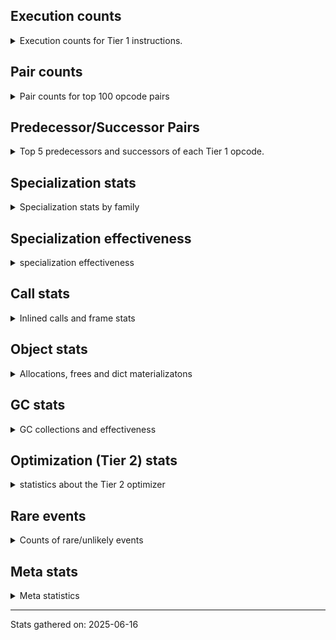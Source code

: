 ## Execution counts

<details>
<summary> Execution counts for Tier 1 instructions. </summary>


The "miss ratio" column shows the percentage of times the instruction
executed that it deoptimized. When this happens, the base unspecialized
instruction is not counted.

<table>
<thead>
<tr>
<th align="left">Name</th>
<th align="right">Base Count</th>
<th align="right">Head Count</th>
<th align="right">Change</th>
</tr>
</thead>
<tbody>
<tr>
<td align="left">GET_ITER</td>
<td align="right">580</td>
<td align="right">280</td>
<td align="right">-51.7%</td>
</tr>
<tr>
<td align="left">LOAD_FAST_BORROW</td>
<td align="right">40,960</td>
<td align="right">40,960</td>
<td align="right">0.0%</td>
</tr>
<tr>
<td align="left">LOAD_CONST</td>
<td align="right">14,780</td>
<td align="right">14,780</td>
<td align="right">0.0%</td>
</tr>
<tr>
<td align="left">STORE_FAST</td>
<td align="right">11,200</td>
<td align="right">11,200</td>
<td align="right">0.0%</td>
</tr>
<tr>
<td align="left">LOAD_ATTR</td>
<td align="right">9,560</td>
<td align="right">9,560</td>
<td align="right">0.0%</td>
</tr>
<tr>
<td align="left">POP_JUMP_IF_FALSE</td>
<td align="right">9,100</td>
<td align="right">9,100</td>
<td align="right">0.0%</td>
</tr>
<tr>
<td align="left">LOAD_GLOBAL</td>
<td align="right">8,140</td>
<td align="right">8,140</td>
<td align="right">0.0%</td>
</tr>
<tr>
<td align="left">CALL</td>
<td align="right">7,960</td>
<td align="right">7,960</td>
<td align="right">0.0%</td>
</tr>
<tr>
<td align="left">RETURN_VALUE</td>
<td align="right">6,920</td>
<td align="right">6,920</td>
<td align="right">0.0%</td>
</tr>
<tr>
<td align="left">LOAD_FAST_BORROW_LOAD_FAST_BORROW</td>
<td align="right">5,420</td>
<td align="right">5,420</td>
<td align="right">0.0%</td>
</tr>
<tr>
<td align="left">LOAD_GLOBAL_MODULE</td>
<td align="right">5,020</td>
<td align="right">5,020</td>
<td align="right">0.0%</td>
</tr>
<tr>
<td align="left">POP_TOP</td>
<td align="right">5,000</td>
<td align="right">5,000</td>
<td align="right">0.0%</td>
</tr>
<tr>
<td align="left">TO_BOOL</td>
<td align="right">4,680</td>
<td align="right">4,680</td>
<td align="right">0.0%</td>
</tr>
<tr>
<td align="left">RESUME_CHECK</td>
<td align="right">4,640</td>
<td align="right">4,640</td>
<td align="right">0.0%</td>
</tr>
<tr>
<td align="left">PUSH_NULL</td>
<td align="right">4,200</td>
<td align="right">4,200</td>
<td align="right">0.0%</td>
</tr>
<tr>
<td align="left">LOAD_GLOBAL_BUILTIN</td>
<td align="right">3,340</td>
<td align="right">3,340</td>
<td align="right">0.0%</td>
</tr>
<tr>
<td align="left">LOAD_ATTR_INSTANCE_VALUE</td>
<td align="right">3,320</td>
<td align="right">3,320</td>
<td align="right">0.0%</td>
</tr>
<tr>
<td align="left">POP_JUMP_IF_NOT_NONE</td>
<td align="right">3,120</td>
<td align="right">3,120</td>
<td align="right">0.0%</td>
</tr>
<tr>
<td align="left">STORE_ATTR</td>
<td align="right">2,880</td>
<td align="right">2,880</td>
<td align="right">0.0%</td>
</tr>
<tr>
<td align="left">LOAD_ATTR_MODULE</td>
<td align="right">2,760</td>
<td align="right">2,760</td>
<td align="right">0.0%</td>
</tr>
<tr>
<td align="left">RESUME</td>
<td align="right">2,480</td>
<td align="right">2,480</td>
<td align="right">0.0%</td>
</tr>
<tr>
<td align="left">COMPARE_OP</td>
<td align="right">2,320</td>
<td align="right">2,320</td>
<td align="right">0.0%</td>
</tr>
<tr>
<td align="left">TO_BOOL_BOOL</td>
<td align="right">2,320</td>
<td align="right">2,320</td>
<td align="right">0.0%</td>
</tr>
<tr>
<td align="left">NOP</td>
<td align="right">2,200</td>
<td align="right">2,200</td>
<td align="right">0.0%</td>
</tr>
<tr>
<td align="left">STORE_ATTR_INSTANCE_VALUE</td>
<td align="right">2,060</td>
<td align="right">2,060</td>
<td align="right">0.0%</td>
</tr>
<tr>
<td align="left">LOAD_FAST</td>
<td align="right">1,960</td>
<td align="right">1,960</td>
<td align="right">0.0%</td>
</tr>
<tr>
<td align="left">LOAD_SMALL_INT</td>
<td align="right">1,940</td>
<td align="right">1,940</td>
<td align="right">0.0%</td>
</tr>
<tr>
<td align="left">POP_JUMP_IF_TRUE</td>
<td align="right">1,900</td>
<td align="right">1,900</td>
<td align="right">0.0%</td>
</tr>
<tr>
<td align="left">LOAD_DEREF</td>
<td align="right">1,880</td>
<td align="right">1,880</td>
<td align="right">0.0%</td>
</tr>
<tr>
<td align="left">POP_JUMP_IF_NONE</td>
<td align="right">1,860</td>
<td align="right">1,860</td>
<td align="right">0.0%</td>
</tr>
<tr>
<td align="left">LOAD_ATTR_METHOD_NO_DICT</td>
<td align="right">1,800</td>
<td align="right">1,800</td>
<td align="right">0.0%</td>
</tr>
<tr>
<td align="left">BUILD_TUPLE</td>
<td align="right">1,660</td>
<td align="right">1,660</td>
<td align="right">0.0%</td>
</tr>
<tr>
<td align="left">CALL_PY_EXACT_ARGS</td>
<td align="right">1,660</td>
<td align="right">1,660</td>
<td align="right">0.0%</td>
</tr>
<tr>
<td align="left">BINARY_OP</td>
<td align="right">1,580</td>
<td align="right">1,580</td>
<td align="right">0.0%</td>
</tr>
<tr>
<td align="left">SWAP</td>
<td align="right">1,520</td>
<td align="right">1,520</td>
<td align="right">0.0%</td>
</tr>
<tr>
<td align="left">INTERPRETER_EXIT</td>
<td align="right">1,500</td>
<td align="right">1,500</td>
<td align="right">0.0%</td>
</tr>
<tr>
<td align="left">STORE_FAST_STORE_FAST</td>
<td align="right">1,360</td>
<td align="right">1,360</td>
<td align="right">0.0%</td>
</tr>
<tr>
<td align="left">CALL_NON_PY_GENERAL</td>
<td align="right">1,360</td>
<td align="right">1,360</td>
<td align="right">0.0%</td>
</tr>
<tr>
<td align="left">COMPARE_OP_INT</td>
<td align="right">1,200</td>
<td align="right">1,200</td>
<td align="right">0.0%</td>
</tr>
<tr>
<td align="left">COPY</td>
<td align="right">1,180</td>
<td align="right">1,180</td>
<td align="right">0.0%</td>
</tr>
<tr>
<td align="left">JUMP_FORWARD</td>
<td align="right">1,120</td>
<td align="right">1,120</td>
<td align="right">0.0%</td>
</tr>
<tr>
<td align="left">LOAD_SPECIAL</td>
<td align="right">1,120</td>
<td align="right">1,120</td>
<td align="right">0.0%</td>
</tr>
<tr>
<td align="left">CALL_METHOD_DESCRIPTOR_FAST</td>
<td align="right">1,100</td>
<td align="right">1,100</td>
<td align="right">0.0%</td>
</tr>
<tr>
<td align="left">LOAD_ATTR_METHOD_WITH_VALUES</td>
<td align="right">1,040</td>
<td align="right">1,040</td>
<td align="right">0.0%</td>
</tr>
<tr>
<td align="left">CALL_BUILTIN_FAST</td>
<td align="right">1,020</td>
<td align="right">1,020</td>
<td align="right">0.0%</td>
</tr>
<tr>
<td align="left">CALL_BUILTIN_FAST_WITH_KEYWORDS</td>
<td align="right">940</td>
<td align="right">940</td>
<td align="right">0.0%</td>
</tr>
<tr>
<td align="left">CALL_FUNCTION_EX</td>
<td align="right">840</td>
<td align="right">840</td>
<td align="right">0.0%</td>
</tr>
<tr>
<td align="left">MAKE_CELL</td>
<td align="right">840</td>
<td align="right">840</td>
<td align="right">0.0%</td>
</tr>
<tr>
<td align="left">CALL_PY_GENERAL</td>
<td align="right">800</td>
<td align="right">800</td>
<td align="right">0.0%</td>
</tr>
<tr>
<td align="left">CALL_ISINSTANCE</td>
<td align="right">760</td>
<td align="right">760</td>
<td align="right">0.0%</td>
</tr>
<tr>
<td align="left">UNPACK_SEQUENCE</td>
<td align="right">720</td>
<td align="right">720</td>
<td align="right">0.0%</td>
</tr>
<tr>
<td align="left">JUMP_BACKWARD_NO_JIT</td>
<td align="right">720</td>
<td align="right">720</td>
<td align="right">0.0%</td>
</tr>
<tr>
<td align="left">POP_ITER</td>
<td align="right">640</td>
<td align="right">640</td>
<td align="right">0.0%</td>
</tr>
<tr>
<td align="left">BUILD_MAP</td>
<td align="right">620</td>
<td align="right">620</td>
<td align="right">0.0%</td>
</tr>
<tr>
<td align="left">UNPACK_SEQUENCE_TWO_TUPLE</td>
<td align="right">620</td>
<td align="right">620</td>
<td align="right">0.0%</td>
</tr>
<tr>
<td align="left">BUILD_LIST</td>
<td align="right">600</td>
<td align="right">600</td>
<td align="right">0.0%</td>
</tr>
<tr>
<td align="left">DELETE_ATTR</td>
<td align="right">600</td>
<td align="right">600</td>
<td align="right">0.0%</td>
</tr>
<tr>
<td align="left">FOR_ITER</td>
<td align="right">580</td>
<td align="right">580</td>
<td align="right">0.0%</td>
</tr>
<tr>
<td align="left">DICT_MERGE</td>
<td align="right">560</td>
<td align="right">560</td>
<td align="right">0.0%</td>
</tr>
<tr>
<td align="left">STORE_DEREF</td>
<td align="right">560</td>
<td align="right">560</td>
<td align="right">0.0%</td>
</tr>
<tr>
<td align="left">CALL_KW</td>
<td align="right">500</td>
<td align="right">500</td>
<td align="right">0.0%</td>
</tr>
<tr>
<td align="left">IS_OP</td>
<td align="right">500</td>
<td align="right">500</td>
<td align="right">0.0%</td>
</tr>
<tr>
<td align="left">COPY_FREE_VARS</td>
<td align="right">480</td>
<td align="right">480</td>
<td align="right">0.0%</td>
</tr>
<tr>
<td align="left">TO_BOOL_STR</td>
<td align="right">460</td>
<td align="right">460</td>
<td align="right">0.0%</td>
</tr>
<tr>
<td align="left">FOR_ITER_TUPLE</td>
<td align="right">440</td>
<td align="right">440</td>
<td align="right">0.0%</td>
</tr>
<tr>
<td align="left">COMPARE_OP_STR</td>
<td align="right">420</td>
<td align="right">420</td>
<td align="right">0.0%</td>
</tr>
<tr>
<td align="left">MAKE_FUNCTION</td>
<td align="right">420</td>
<td align="right">420</td>
<td align="right">0.0%</td>
</tr>
<tr>
<td align="left">SET_FUNCTION_ATTRIBUTE</td>
<td align="right">420</td>
<td align="right">420</td>
<td align="right">0.0%</td>
</tr>
<tr>
<td align="left">BINARY_SLICE</td>
<td align="right">400</td>
<td align="right">400</td>
<td align="right">0.0%</td>
</tr>
<tr>
<td align="left">EXTENDED_ARG</td>
<td align="right">400</td>
<td align="right">400</td>
<td align="right">0.0%</td>
</tr>
<tr>
<td align="left">CALL_LEN</td>
<td align="right">400</td>
<td align="right">400</td>
<td align="right">0.0%</td>
</tr>
<tr>
<td align="left">CALL_METHOD_DESCRIPTOR_O</td>
<td align="right">380</td>
<td align="right">380</td>
<td align="right">0.0%</td>
</tr>
<tr>
<td align="left">BINARY_OP_ADD_INT</td>
<td align="right">340</td>
<td align="right">340</td>
<td align="right">0.0%</td>
</tr>
<tr>
<td align="left">JUMP_BACKWARD</td>
<td align="right">320</td>
<td align="right">320</td>
<td align="right">0.0%</td>
</tr>
<tr>
<td align="left">CALL_BUILTIN_CLASS</td>
<td align="right">300</td>
<td align="right">300</td>
<td align="right">0.0%</td>
</tr>
<tr>
<td align="left">TO_BOOL_NONE</td>
<td align="right">300</td>
<td align="right">300</td>
<td align="right">0.0%</td>
</tr>
<tr>
<td align="left">BINARY_OP_SUBSCR_TUPLE_INT</td>
<td align="right">260</td>
<td align="right">260</td>
<td align="right">0.0%</td>
</tr>
<tr>
<td align="left">CALL_KW_PY</td>
<td align="right">260</td>
<td align="right">260</td>
<td align="right">0.0%</td>
</tr>
<tr>
<td align="left">CALL_METHOD_DESCRIPTOR_NOARGS</td>
<td align="right">260</td>
<td align="right">260</td>
<td align="right">0.0%</td>
</tr>
<tr>
<td align="left">BINARY_OP_SUBSCR_LIST_INT</td>
<td align="right">240</td>
<td align="right">240</td>
<td align="right">0.0%</td>
</tr>
<tr>
<td align="left">TO_BOOL_INT</td>
<td align="right">240</td>
<td align="right">240</td>
<td align="right">0.0%</td>
</tr>
<tr>
<td align="left">CHECK_EXC_MATCH</td>
<td align="right">200</td>
<td align="right">200</td>
<td align="right">0.0%</td>
</tr>
<tr>
<td align="left">POP_EXCEPT</td>
<td align="right">200</td>
<td align="right">200</td>
<td align="right">0.0%</td>
</tr>
<tr>
<td align="left">PUSH_EXC_INFO</td>
<td align="right">200</td>
<td align="right">200</td>
<td align="right">0.0%</td>
</tr>
<tr>
<td align="left">RETURN_GENERATOR</td>
<td align="right">200</td>
<td align="right">200</td>
<td align="right">0.0%</td>
</tr>
<tr>
<td align="left">LOAD_FAST_LOAD_FAST</td>
<td align="right">200</td>
<td align="right">200</td>
<td align="right">0.0%</td>
</tr>
<tr>
<td align="left">YIELD_VALUE</td>
<td align="right">200</td>
<td align="right">200</td>
<td align="right">0.0%</td>
</tr>
<tr>
<td align="left">LOAD_ATTR_SLOT</td>
<td align="right">200</td>
<td align="right">200</td>
<td align="right">0.0%</td>
</tr>
<tr>
<td align="left">LOAD_ATTR_CLASS</td>
<td align="right">180</td>
<td align="right">180</td>
<td align="right">0.0%</td>
</tr>
<tr>
<td align="left">CONTAINS_OP</td>
<td align="right">160</td>
<td align="right">160</td>
<td align="right">0.0%</td>
</tr>
<tr>
<td align="left">CALL_INTRINSIC_1</td>
<td align="right">140</td>
<td align="right">140</td>
<td align="right">0.0%</td>
</tr>
<tr>
<td align="left">LIST_EXTEND</td>
<td align="right">140</td>
<td align="right">140</td>
<td align="right">0.0%</td>
</tr>
<tr>
<td align="left">CALL_KW_NON_PY</td>
<td align="right">120</td>
<td align="right">120</td>
<td align="right">0.0%</td>
</tr>
<tr>
<td align="left">CALL_METHOD_DESCRIPTOR_FAST_WITH_KEYWORDS</td>
<td align="right">120</td>
<td align="right">120</td>
<td align="right">0.0%</td>
</tr>
<tr>
<td align="left">FOR_ITER_LIST</td>
<td align="right">120</td>
<td align="right">120</td>
<td align="right">0.0%</td>
</tr>
<tr>
<td align="left">LOAD_ATTR_METHOD_LAZY_DICT</td>
<td align="right">120</td>
<td align="right">120</td>
<td align="right">0.0%</td>
</tr>
<tr>
<td align="left">UNPACK_SEQUENCE_TUPLE</td>
<td align="right">120</td>
<td align="right">120</td>
<td align="right">0.0%</td>
</tr>
<tr>
<td align="left">BINARY_OP_MULTIPLY_INT</td>
<td align="right">80</td>
<td align="right">80</td>
<td align="right">0.0%</td>
</tr>
<tr>
<td align="left">CALL_BUILTIN_O</td>
<td align="right">80</td>
<td align="right">80</td>
<td align="right">0.0%</td>
</tr>
<tr>
<td align="left">FOR_ITER_RANGE</td>
<td align="right">80</td>
<td align="right">80</td>
<td align="right">0.0%</td>
</tr>
<tr>
<td align="left">BINARY_OP_INPLACE_ADD_UNICODE</td>
<td align="right">60</td>
<td align="right">60</td>
<td align="right">0.0%</td>
</tr>
<tr>
<td align="left">BINARY_OP_ADD_UNICODE</td>
<td align="right">60</td>
<td align="right">60</td>
<td align="right">0.0%</td>
</tr>
<tr>
<td align="left">BINARY_OP_SUBSCR_LIST_SLICE</td>
<td align="right">60</td>
<td align="right">60</td>
<td align="right">0.0%</td>
</tr>
<tr>
<td align="left">CALL_STR_1</td>
<td align="right">60</td>
<td align="right">60</td>
<td align="right">0.0%</td>
</tr>
<tr>
<td align="left">CALL_TUPLE_1</td>
<td align="right">60</td>
<td align="right">60</td>
<td align="right">0.0%</td>
</tr>
<tr>
<td align="left">CALL_TYPE_1</td>
<td align="right">60</td>
<td align="right">60</td>
<td align="right">0.0%</td>
</tr>
<tr>
<td align="left">LOAD_ATTR_CLASS_WITH_METACLASS_CHECK</td>
<td align="right">60</td>
<td align="right">60</td>
<td align="right">0.0%</td>
</tr>
<tr>
<td align="left">STORE_SUBSCR_DICT</td>
<td align="right">60</td>
<td align="right">60</td>
<td align="right">0.0%</td>
</tr>
<tr>
<td align="left">TO_BOOL_ALWAYS_TRUE</td>
<td align="right">60</td>
<td align="right">60</td>
<td align="right">0.0%</td>
</tr>
<tr>
<td align="left">STORE_SUBSCR</td>
<td align="right">20</td>
<td align="right">20</td>
<td align="right">0.0%</td>
</tr>
<tr>
<td align="left">GET_ITER_INDEX</td>
<td align="right"></td>
<td align="right">340</td>
<td align="right"></td>
</tr>
</tbody>
</table>


</details>

## Pair counts

<details>
<summary> Pair counts for top 100 opcode pairs </summary>


Pairs of specialized operations that deoptimize and are then followed by
the corresponding unspecialized instruction are not counted as pairs.

Not included in comparative output.


</details>

## Predecessor/Successor Pairs

<details>
<summary> Top 5 predecessors and successors of each Tier 1 opcode. </summary>


This does not include the unspecialized instructions that occur after a
specialized instruction deoptimizes.

Not included in comparative output.


</details>

## Specialization stats

<details>
<summary> Specialization stats by family </summary>

### BINARY_OP

<details>
<summary> specialization stats for BINARY_OP family </summary>

<table>
<thead>
<tr>
<th align="left">Kind</th>
<th align="right">Base Count</th>
<th align="right">Base Ratio</th>
<th align="right">Head Count</th>
<th align="right">Head Ratio</th>
<th align="right">Change</th>
</tr>
</thead>
<tbody>
<tr>
<td align="left">
deferred
<details>
<summary>ⓘ</summary>

Lists the number of "deferred" (i.e. not specialized) instructions executed.
</details>
</td>
<td align="right">1,140</td>
<td align="right">39.0%</td>
<td align="right">1,140</td>
<td align="right">39.0%</td>
<td align="right">0.0%</td>
</tr>
<tr>
<td align="left">
hit
<details>
<summary>ⓘ</summary>

Specialized instructions that complete.
</details>
</td>
<td align="right">1,340</td>
<td align="right">45.9%</td>
<td align="right">1,340</td>
<td align="right">45.9%</td>
<td align="right">0.0%</td>
</tr>
</tbody>
</table>

<table>
<thead>
<tr>
<th align="left">Success</th>
<th align="right">Base Count</th>
<th align="right">Base Ratio</th>
<th align="right">Head Count</th>
<th align="right">Head Ratio</th>
<th align="right">Change</th>
</tr>
</thead>
<tbody>
<tr>
<td align="left">Success</td>
<td align="right">280</td>
<td align="right">63.6%</td>
<td align="right">280</td>
<td align="right">63.6%</td>
<td align="right">0.0%</td>
</tr>
<tr>
<td align="left">Failure</td>
<td align="right">160</td>
<td align="right">36.4%</td>
<td align="right">160</td>
<td align="right">36.4%</td>
<td align="right">0.0%</td>
</tr>
</tbody>
</table>

<table>
<thead>
<tr>
<th align="left">Failure kind</th>
<th align="right">Base Count</th>
<th align="right">Base Ratio</th>
<th align="right">Head Count</th>
<th align="right">Head Ratio</th>
<th align="right">Change</th>
</tr>
</thead>
<tbody>
<tr>
<td align="left">multiply different types</td>
<td align="right">100</td>
<td align="right">62.5%</td>
<td align="right">100</td>
<td align="right">62.5%</td>
<td align="right">0.0%</td>
</tr>
<tr>
<td align="left">add other</td>
<td align="right">40</td>
<td align="right">25.0%</td>
<td align="right">40</td>
<td align="right">25.0%</td>
<td align="right">0.0%</td>
</tr>
<tr>
<td align="left">add different types</td>
<td align="right">20</td>
<td align="right">12.5%</td>
<td align="right">20</td>
<td align="right">12.5%</td>
<td align="right">0.0%</td>
</tr>
</tbody>
</table>


</details>

### BINARY_SLICE

<details>
<summary> specialization stats for BINARY_SLICE family </summary>

<table>
<thead>
<tr>
<th align="left">Kind</th>
<th align="right">Base Count</th>
<th align="right">Base Ratio</th>
<th align="right">Head Count</th>
<th align="right">Head Ratio</th>
<th align="right">Change</th>
</tr>
</thead>
<tbody>
<tr>
<td align="left">
deferred
<details>
<summary>ⓘ</summary>

Lists the number of "deferred" (i.e. not specialized) instructions executed.
</details>
</td>
<td align="right">400</td>
<td align="right">100.0%</td>
<td align="right">400</td>
<td align="right">100.0%</td>
<td align="right">0.0%</td>
</tr>
</tbody>
</table>


</details>

### CALL

<details>
<summary> specialization stats for CALL family </summary>

<table>
<thead>
<tr>
<th align="left">Kind</th>
<th align="right">Base Count</th>
<th align="right">Base Ratio</th>
<th align="right">Head Count</th>
<th align="right">Head Ratio</th>
<th align="right">Change</th>
</tr>
</thead>
<tbody>
<tr>
<td align="left">
deferred
<details>
<summary>ⓘ</summary>

Lists the number of "deferred" (i.e. not specialized) instructions executed.
</details>
</td>
<td align="right">5,680</td>
<td align="right">37.5%</td>
<td align="right">5,680</td>
<td align="right">37.5%</td>
<td align="right">0.0%</td>
</tr>
<tr>
<td align="left">
hit
<details>
<summary>ⓘ</summary>

Specialized instructions that complete.
</details>
</td>
<td align="right">7,200</td>
<td align="right">47.5%</td>
<td align="right">7,200</td>
<td align="right">47.5%</td>
<td align="right">0.0%</td>
</tr>
</tbody>
</table>

<table>
<thead>
<tr>
<th align="left">Success</th>
<th align="right">Base Count</th>
<th align="right">Base Ratio</th>
<th align="right">Head Count</th>
<th align="right">Head Ratio</th>
<th align="right">Change</th>
</tr>
</thead>
<tbody>
<tr>
<td align="left">Success</td>
<td align="right">2,280</td>
<td align="right">100.0%</td>
<td align="right">2,280</td>
<td align="right">100.0%</td>
<td align="right">0.0%</td>
</tr>
<tr>
<td align="left">Failure</td>
<td align="right">0</td>
<td align="right">0.0%</td>
<td align="right">0</td>
<td align="right">0.0%</td>
<td align="right"></td>
</tr>
</tbody>
</table>


</details>

### CALL_KW

<details>
<summary> specialization stats for CALL_KW family </summary>

<table>
<thead>
<tr>
<th align="left">Kind</th>
<th align="right">Base Count</th>
<th align="right">Base Ratio</th>
<th align="right">Head Count</th>
<th align="right">Head Ratio</th>
<th align="right">Change</th>
</tr>
</thead>
<tbody>
<tr>
<td align="left">
deferred
<details>
<summary>ⓘ</summary>

Lists the number of "deferred" (i.e. not specialized) instructions executed.
</details>
</td>
<td align="right">320</td>
<td align="right">64.0%</td>
<td align="right">320</td>
<td align="right">64.0%</td>
<td align="right">0.0%</td>
</tr>
</tbody>
</table>

<table>
<thead>
<tr>
<th align="left">Success</th>
<th align="right">Base Count</th>
<th align="right">Base Ratio</th>
<th align="right">Head Count</th>
<th align="right">Head Ratio</th>
<th align="right">Change</th>
</tr>
</thead>
<tbody>
<tr>
<td align="left">Success</td>
<td align="right">180</td>
<td align="right">100.0%</td>
<td align="right">180</td>
<td align="right">100.0%</td>
<td align="right">0.0%</td>
</tr>
<tr>
<td align="left">Failure</td>
<td align="right">0</td>
<td align="right">0.0%</td>
<td align="right">0</td>
<td align="right">0.0%</td>
<td align="right"></td>
</tr>
</tbody>
</table>


</details>

### COMPARE_OP

<details>
<summary> specialization stats for COMPARE_OP family </summary>

<table>
<thead>
<tr>
<th align="left">Kind</th>
<th align="right">Base Count</th>
<th align="right">Base Ratio</th>
<th align="right">Head Count</th>
<th align="right">Head Ratio</th>
<th align="right">Change</th>
</tr>
</thead>
<tbody>
<tr>
<td align="left">
deferred
<details>
<summary>ⓘ</summary>

Lists the number of "deferred" (i.e. not specialized) instructions executed.
</details>
</td>
<td align="right">1,820</td>
<td align="right">46.2%</td>
<td align="right">1,820</td>
<td align="right">46.2%</td>
<td align="right">0.0%</td>
</tr>
<tr>
<td align="left">
hit
<details>
<summary>ⓘ</summary>

Specialized instructions that complete.
</details>
</td>
<td align="right">1,480</td>
<td align="right">37.6%</td>
<td align="right">1,480</td>
<td align="right">37.6%</td>
<td align="right">0.0%</td>
</tr>
<tr>
<td align="left">
miss
<details>
<summary>ⓘ</summary>

Specialized instructions that deopt.
</details>
</td>
<td align="right">140</td>
<td align="right">3.6%</td>
<td align="right">140</td>
<td align="right">3.6%</td>
<td align="right">0.0%</td>
</tr>
</tbody>
</table>

<table>
<thead>
<tr>
<th align="left">Success</th>
<th align="right">Base Count</th>
<th align="right">Base Ratio</th>
<th align="right">Head Count</th>
<th align="right">Head Ratio</th>
<th align="right">Change</th>
</tr>
</thead>
<tbody>
<tr>
<td align="left">Success</td>
<td align="right">480</td>
<td align="right">96.0%</td>
<td align="right">480</td>
<td align="right">96.0%</td>
<td align="right">0.0%</td>
</tr>
<tr>
<td align="left">Failure</td>
<td align="right">20</td>
<td align="right">4.0%</td>
<td align="right">20</td>
<td align="right">4.0%</td>
<td align="right">0.0%</td>
</tr>
</tbody>
</table>

<table>
<thead>
<tr>
<th align="left">Failure kind</th>
<th align="right">Base Count</th>
<th align="right">Base Ratio</th>
<th align="right">Head Count</th>
<th align="right">Head Ratio</th>
<th align="right">Change</th>
</tr>
</thead>
<tbody>
<tr>
<td align="left">different types</td>
<td align="right">20</td>
<td align="right">100.0%</td>
<td align="right">20</td>
<td align="right">100.0%</td>
<td align="right">0.0%</td>
</tr>
</tbody>
</table>


</details>

### CONTAINS_OP

<details>
<summary> specialization stats for CONTAINS_OP family </summary>

<table>
<thead>
<tr>
<th align="left">Kind</th>
<th align="right">Base Count</th>
<th align="right">Base Ratio</th>
<th align="right">Head Count</th>
<th align="right">Head Ratio</th>
<th align="right">Change</th>
</tr>
</thead>
<tbody>
<tr>
<td align="left">
deferred
<details>
<summary>ⓘ</summary>

Lists the number of "deferred" (i.e. not specialized) instructions executed.
</details>
</td>
<td align="right">160</td>
<td align="right">100.0%</td>
<td align="right">160</td>
<td align="right">100.0%</td>
<td align="right">0.0%</td>
</tr>
</tbody>
</table>


</details>

### FOR_ITER

<details>
<summary> specialization stats for FOR_ITER family </summary>

<table>
<thead>
<tr>
<th align="left">Kind</th>
<th align="right">Base Count</th>
<th align="right">Base Ratio</th>
<th align="right">Head Count</th>
<th align="right">Head Ratio</th>
<th align="right">Change</th>
</tr>
</thead>
<tbody>
<tr>
<td align="left">
hit
<details>
<summary>ⓘ</summary>

Specialized instructions that complete.
</details>
</td>
<td align="right">640</td>
<td align="right">52.5%</td>
<td align="right">560</td>
<td align="right">49.1%</td>
<td align="right">-12.5%</td>
</tr>
<tr>
<td align="left">
deferred
<details>
<summary>ⓘ</summary>

Lists the number of "deferred" (i.e. not specialized) instructions executed.
</details>
</td>
<td align="right">380</td>
<td align="right">31.1%</td>
<td align="right">380</td>
<td align="right">33.3%</td>
<td align="right">0.0%</td>
</tr>
</tbody>
</table>

<table>
<thead>
<tr>
<th align="left">Success</th>
<th align="right">Base Count</th>
<th align="right">Base Ratio</th>
<th align="right">Head Count</th>
<th align="right">Head Ratio</th>
<th align="right">Change</th>
</tr>
</thead>
<tbody>
<tr>
<td align="left">Success</td>
<td align="right">120</td>
<td align="right">60.0%</td>
<td align="right">120</td>
<td align="right">60.0%</td>
<td align="right">0.0%</td>
</tr>
<tr>
<td align="left">Failure</td>
<td align="right">80</td>
<td align="right">40.0%</td>
<td align="right">80</td>
<td align="right">40.0%</td>
<td align="right">0.0%</td>
</tr>
</tbody>
</table>

<table>
<thead>
<tr>
<th align="left">Failure kind</th>
<th align="right">Base Count</th>
<th align="right">Base Ratio</th>
<th align="right">Head Count</th>
<th align="right">Head Ratio</th>
<th align="right">Change</th>
</tr>
</thead>
<tbody>
<tr>
<td align="left">dict values</td>
<td align="right">80</td>
<td align="right">100.0%</td>
<td align="right">80</td>
<td align="right">100.0%</td>
<td align="right">0.0%</td>
</tr>
</tbody>
</table>


</details>

### GET_ITER

<details>
<summary> specialization stats for GET_ITER family </summary>

<table>
<thead>
<tr>
<th align="left">Kind</th>
<th align="right">Base Count</th>
<th align="right">Base Ratio</th>
<th align="right">Head Count</th>
<th align="right">Head Ratio</th>
<th align="right">Change</th>
</tr>
</thead>
<tbody>
<tr>
<td align="left">
deferred
<details>
<summary>ⓘ</summary>

Lists the number of "deferred" (i.e. not specialized) instructions executed.
</details>
</td>
<td align="right"></td>
<td align="right"></td>
<td align="right">240</td>
<td align="right">85.7%</td>
<td align="right"></td>
</tr>
</tbody>
</table>

<table>
<thead>
<tr>
<th align="left">Success</th>
<th align="right">Base Count</th>
<th align="right">Base Ratio</th>
<th align="right">Head Count</th>
<th align="right">Head Ratio</th>
<th align="right">Change</th>
</tr>
</thead>
<tbody>
<tr>
<td align="left">Success</td>
<td align="right"></td>
<td align="right"></td>
<td align="right">40</td>
<td align="right">100.0%</td>
<td align="right"></td>
</tr>
<tr>
<td align="left">Failure</td>
<td align="right"></td>
<td align="right"></td>
<td align="right">0</td>
<td align="right">0.0%</td>
<td align="right"></td>
</tr>
</tbody>
</table>

<table>
<thead>
<tr>
<th align="left">Failure kind</th>
<th align="right">Base Count</th>
<th align="right">Base Ratio</th>
<th align="right">Head Count</th>
<th align="right">Head Ratio</th>
<th align="right">Change</th>
</tr>
</thead>
<tbody>
<tr>
<td align="left">list</td>
<td align="right">280</td>
<td align="right">280 / 0 !!</td>
<td align="right">160</td>
<td align="right">160 / 0 !!</td>
<td align="right">-42.9%</td>
</tr>
<tr>
<td align="left">tuple</td>
<td align="right">220</td>
<td align="right">220 / 0 !!</td>
<td align="right"></td>
<td align="right"></td>
<td align="right"></td>
</tr>
<tr>
<td align="left">other</td>
<td align="right">80</td>
<td align="right">80 / 0 !!</td>
<td align="right">80</td>
<td align="right">80 / 0 !!</td>
<td align="right">0.0%</td>
</tr>
</tbody>
</table>


</details>

### LOAD_ATTR

<details>
<summary> specialization stats for LOAD_ATTR family </summary>

<table>
<thead>
<tr>
<th align="left">Kind</th>
<th align="right">Base Count</th>
<th align="right">Base Ratio</th>
<th align="right">Head Count</th>
<th align="right">Head Ratio</th>
<th align="right">Change</th>
</tr>
</thead>
<tbody>
<tr>
<td align="left">
deferred
<details>
<summary>ⓘ</summary>

Lists the number of "deferred" (i.e. not specialized) instructions executed.
</details>
</td>
<td align="right">6,500</td>
<td align="right">34.1%</td>
<td align="right">6,500</td>
<td align="right">34.1%</td>
<td align="right">0.0%</td>
</tr>
<tr>
<td align="left">
hit
<details>
<summary>ⓘ</summary>

Specialized instructions that complete.
</details>
</td>
<td align="right">9,200</td>
<td align="right">48.3%</td>
<td align="right">9,200</td>
<td align="right">48.3%</td>
<td align="right">0.0%</td>
</tr>
<tr>
<td align="left">
miss
<details>
<summary>ⓘ</summary>

Specialized instructions that deopt.
</details>
</td>
<td align="right">280</td>
<td align="right">1.5%</td>
<td align="right">280</td>
<td align="right">1.5%</td>
<td align="right">0.0%</td>
</tr>
</tbody>
</table>

<table>
<thead>
<tr>
<th align="left">Success</th>
<th align="right">Base Count</th>
<th align="right">Base Ratio</th>
<th align="right">Head Count</th>
<th align="right">Head Ratio</th>
<th align="right">Change</th>
</tr>
</thead>
<tbody>
<tr>
<td align="left">Success</td>
<td align="right">3,020</td>
<td align="right">98.7%</td>
<td align="right">3,020</td>
<td align="right">98.7%</td>
<td align="right">0.0%</td>
</tr>
<tr>
<td align="left">Failure</td>
<td align="right">40</td>
<td align="right">1.3%</td>
<td align="right">40</td>
<td align="right">1.3%</td>
<td align="right">0.0%</td>
</tr>
</tbody>
</table>


</details>

### LOAD_GLOBAL

<details>
<summary> specialization stats for LOAD_GLOBAL family </summary>

<table>
<thead>
<tr>
<th align="left">Kind</th>
<th align="right">Base Count</th>
<th align="right">Base Ratio</th>
<th align="right">Head Count</th>
<th align="right">Head Ratio</th>
<th align="right">Change</th>
</tr>
</thead>
<tbody>
<tr>
<td align="left">
deferred
<details>
<summary>ⓘ</summary>

Lists the number of "deferred" (i.e. not specialized) instructions executed.
</details>
</td>
<td align="right">5,920</td>
<td align="right">35.9%</td>
<td align="right">5,920</td>
<td align="right">35.9%</td>
<td align="right">0.0%</td>
</tr>
<tr>
<td align="left">
hit
<details>
<summary>ⓘ</summary>

Specialized instructions that complete.
</details>
</td>
<td align="right">7,700</td>
<td align="right">46.7%</td>
<td align="right">7,700</td>
<td align="right">46.7%</td>
<td align="right">0.0%</td>
</tr>
<tr>
<td align="left">
miss
<details>
<summary>ⓘ</summary>

Specialized instructions that deopt.
</details>
</td>
<td align="right">660</td>
<td align="right">4.0%</td>
<td align="right">660</td>
<td align="right">4.0%</td>
<td align="right">0.0%</td>
</tr>
</tbody>
</table>

<table>
<thead>
<tr>
<th align="left">Success</th>
<th align="right">Base Count</th>
<th align="right">Base Ratio</th>
<th align="right">Head Count</th>
<th align="right">Head Ratio</th>
<th align="right">Change</th>
</tr>
</thead>
<tbody>
<tr>
<td align="left">Success</td>
<td align="right">2,220</td>
<td align="right">100.0%</td>
<td align="right">2,220</td>
<td align="right">100.0%</td>
<td align="right">0.0%</td>
</tr>
<tr>
<td align="left">Failure</td>
<td align="right">0</td>
<td align="right">0.0%</td>
<td align="right">0</td>
<td align="right">0.0%</td>
<td align="right"></td>
</tr>
</tbody>
</table>


</details>

### STORE_ATTR

<details>
<summary> specialization stats for STORE_ATTR family </summary>

<table>
<thead>
<tr>
<th align="left">Kind</th>
<th align="right">Base Count</th>
<th align="right">Base Ratio</th>
<th align="right">Head Count</th>
<th align="right">Head Ratio</th>
<th align="right">Change</th>
</tr>
</thead>
<tbody>
<tr>
<td align="left">
deferred
<details>
<summary>ⓘ</summary>

Lists the number of "deferred" (i.e. not specialized) instructions executed.
</details>
</td>
<td align="right">2,320</td>
<td align="right">47.0%</td>
<td align="right">2,320</td>
<td align="right">47.0%</td>
<td align="right">0.0%</td>
</tr>
<tr>
<td align="left">
hit
<details>
<summary>ⓘ</summary>

Specialized instructions that complete.
</details>
</td>
<td align="right">2,060</td>
<td align="right">41.7%</td>
<td align="right">2,060</td>
<td align="right">41.7%</td>
<td align="right">0.0%</td>
</tr>
</tbody>
</table>

<table>
<thead>
<tr>
<th align="left">Success</th>
<th align="right">Base Count</th>
<th align="right">Base Ratio</th>
<th align="right">Head Count</th>
<th align="right">Head Ratio</th>
<th align="right">Change</th>
</tr>
</thead>
<tbody>
<tr>
<td align="left">Success</td>
<td align="right">500</td>
<td align="right">89.3%</td>
<td align="right">500</td>
<td align="right">89.3%</td>
<td align="right">0.0%</td>
</tr>
<tr>
<td align="left">Failure</td>
<td align="right">60</td>
<td align="right">10.7%</td>
<td align="right">60</td>
<td align="right">10.7%</td>
<td align="right">0.0%</td>
</tr>
</tbody>
</table>

<table>
<thead>
<tr>
<th align="left">Failure kind</th>
<th align="right">Base Count</th>
<th align="right">Base Ratio</th>
<th align="right">Head Count</th>
<th align="right">Head Ratio</th>
<th align="right">Change</th>
</tr>
</thead>
<tbody>
<tr>
<td align="left">class attr simple</td>
<td align="right">40</td>
<td align="right">66.7%</td>
<td align="right">40</td>
<td align="right">66.7%</td>
<td align="right">0.0%</td>
</tr>
<tr>
<td align="left">not managed dict</td>
<td align="right">20</td>
<td align="right">33.3%</td>
<td align="right">20</td>
<td align="right">33.3%</td>
<td align="right">0.0%</td>
</tr>
</tbody>
</table>


</details>

### STORE_SUBSCR

<details>
<summary> specialization stats for STORE_SUBSCR family </summary>

<table>
<thead>
<tr>
<th align="left">Kind</th>
<th align="right">Base Count</th>
<th align="right">Base Ratio</th>
<th align="right">Head Count</th>
<th align="right">Head Ratio</th>
<th align="right">Change</th>
</tr>
</thead>
<tbody>
<tr>
<td align="left">
hit
<details>
<summary>ⓘ</summary>

Specialized instructions that complete.
</details>
</td>
<td align="right">60</td>
<td align="right">75.0%</td>
<td align="right">60</td>
<td align="right">75.0%</td>
<td align="right">0.0%</td>
</tr>
</tbody>
</table>

<table>
<thead>
<tr>
<th align="left">Success</th>
<th align="right">Base Count</th>
<th align="right">Base Ratio</th>
<th align="right">Head Count</th>
<th align="right">Head Ratio</th>
<th align="right">Change</th>
</tr>
</thead>
<tbody>
<tr>
<td align="left">Success</td>
<td align="right">20</td>
<td align="right">100.0%</td>
<td align="right">20</td>
<td align="right">100.0%</td>
<td align="right">0.0%</td>
</tr>
<tr>
<td align="left">Failure</td>
<td align="right">0</td>
<td align="right">0.0%</td>
<td align="right">0</td>
<td align="right">0.0%</td>
<td align="right"></td>
</tr>
</tbody>
</table>


</details>

### TO_BOOL

<details>
<summary> specialization stats for TO_BOOL family </summary>

<table>
<thead>
<tr>
<th align="left">Kind</th>
<th align="right">Base Count</th>
<th align="right">Base Ratio</th>
<th align="right">Head Count</th>
<th align="right">Head Ratio</th>
<th align="right">Change</th>
</tr>
</thead>
<tbody>
<tr>
<td align="left">
deferred
<details>
<summary>ⓘ</summary>

Lists the number of "deferred" (i.e. not specialized) instructions executed.
</details>
</td>
<td align="right">3,600</td>
<td align="right">45.0%</td>
<td align="right">3,600</td>
<td align="right">45.0%</td>
<td align="right">0.0%</td>
</tr>
<tr>
<td align="left">
hit
<details>
<summary>ⓘ</summary>

Specialized instructions that complete.
</details>
</td>
<td align="right">3,180</td>
<td align="right">39.8%</td>
<td align="right">3,180</td>
<td align="right">39.8%</td>
<td align="right">0.0%</td>
</tr>
<tr>
<td align="left">
miss
<details>
<summary>ⓘ</summary>

Specialized instructions that deopt.
</details>
</td>
<td align="right">140</td>
<td align="right">1.8%</td>
<td align="right">140</td>
<td align="right">1.8%</td>
<td align="right">0.0%</td>
</tr>
</tbody>
</table>

<table>
<thead>
<tr>
<th align="left">Success</th>
<th align="right">Base Count</th>
<th align="right">Base Ratio</th>
<th align="right">Head Count</th>
<th align="right">Head Ratio</th>
<th align="right">Change</th>
</tr>
</thead>
<tbody>
<tr>
<td align="left">Success</td>
<td align="right">880</td>
<td align="right">81.5%</td>
<td align="right">880</td>
<td align="right">81.5%</td>
<td align="right">0.0%</td>
</tr>
<tr>
<td align="left">Failure</td>
<td align="right">200</td>
<td align="right">18.5%</td>
<td align="right">200</td>
<td align="right">18.5%</td>
<td align="right">0.0%</td>
</tr>
</tbody>
</table>

<table>
<thead>
<tr>
<th align="left">Failure kind</th>
<th align="right">Base Count</th>
<th align="right">Base Ratio</th>
<th align="right">Head Count</th>
<th align="right">Head Ratio</th>
<th align="right">Change</th>
</tr>
</thead>
<tbody>
<tr>
<td align="left">sequence</td>
<td align="right">100</td>
<td align="right">50.0%</td>
<td align="right">100</td>
<td align="right">50.0%</td>
<td align="right">0.0%</td>
</tr>
<tr>
<td align="left">bytes</td>
<td align="right">40</td>
<td align="right">20.0%</td>
<td align="right">40</td>
<td align="right">20.0%</td>
<td align="right">0.0%</td>
</tr>
<tr>
<td align="left">bytearray</td>
<td align="right">20</td>
<td align="right">10.0%</td>
<td align="right">20</td>
<td align="right">10.0%</td>
<td align="right">0.0%</td>
</tr>
<tr>
<td align="left">dict</td>
<td align="right">20</td>
<td align="right">10.0%</td>
<td align="right">20</td>
<td align="right">10.0%</td>
<td align="right">0.0%</td>
</tr>
<tr>
<td align="left">tuple</td>
<td align="right">20</td>
<td align="right">10.0%</td>
<td align="right">20</td>
<td align="right">10.0%</td>
<td align="right">0.0%</td>
</tr>
</tbody>
</table>


</details>

### UNPACK_SEQUENCE

<details>
<summary> specialization stats for UNPACK_SEQUENCE family </summary>

<table>
<thead>
<tr>
<th align="left">Kind</th>
<th align="right">Base Count</th>
<th align="right">Base Ratio</th>
<th align="right">Head Count</th>
<th align="right">Head Ratio</th>
<th align="right">Change</th>
</tr>
</thead>
<tbody>
<tr>
<td align="left">
deferred
<details>
<summary>ⓘ</summary>

Lists the number of "deferred" (i.e. not specialized) instructions executed.
</details>
</td>
<td align="right">480</td>
<td align="right">32.9%</td>
<td align="right">480</td>
<td align="right">32.9%</td>
<td align="right">0.0%</td>
</tr>
<tr>
<td align="left">
hit
<details>
<summary>ⓘ</summary>

Specialized instructions that complete.
</details>
</td>
<td align="right">740</td>
<td align="right">50.7%</td>
<td align="right">740</td>
<td align="right">50.7%</td>
<td align="right">0.0%</td>
</tr>
</tbody>
</table>

<table>
<thead>
<tr>
<th align="left">Success</th>
<th align="right">Base Count</th>
<th align="right">Base Ratio</th>
<th align="right">Head Count</th>
<th align="right">Head Ratio</th>
<th align="right">Change</th>
</tr>
</thead>
<tbody>
<tr>
<td align="left">Success</td>
<td align="right">240</td>
<td align="right">100.0%</td>
<td align="right">240</td>
<td align="right">100.0%</td>
<td align="right">0.0%</td>
</tr>
<tr>
<td align="left">Failure</td>
<td align="right">0</td>
<td align="right">0.0%</td>
<td align="right">0</td>
<td align="right">0.0%</td>
<td align="right"></td>
</tr>
</tbody>
</table>


</details>


</details>

## Specialization effectiveness

<details>
<summary> specialization effectiveness </summary>


All entries are execution counts. Should add up to the total number of
Tier 1 instructions executed.

<table>
<thead>
<tr>
<th align="left">Instructions</th>
<th align="right">Base Count</th>
<th align="right">Base Ratio</th>
<th align="right">Head Count</th>
<th align="right">Head Ratio</th>
<th align="right">Change</th>
</tr>
</thead>
<tbody>
<tr>
<td align="left">
Specialized hits
<details>
<summary>ⓘ</summary>

Specialized instructions, e.g. `LOAD_ATTR_MODULE` that complete.
</details>
</td>
<td align="right">41,320</td>
<td align="right">19.1%</td>
<td align="right">41,660</td>
<td align="right">19.3%</td>
<td align="right">0.8%</td>
</tr>
<tr>
<td align="left">
Not specialized
<details>
<summary>ⓘ</summary>

Instructions that could be specialized but aren't, e.g. `LOAD_ATTR`, `BINARY_SLICE`.
</details>
</td>
<td align="right">40,080</td>
<td align="right">18.5%</td>
<td align="right">39,780</td>
<td align="right">18.4%</td>
<td align="right">-0.7%</td>
</tr>
<tr>
<td align="left">
Basic
<details>
<summary>ⓘ</summary>

Instructions that are not and cannot be specialized, e.g. `LOAD_FAST`.
</details>
</td>
<td align="right">133,660</td>
<td align="right">61.8%</td>
<td align="right">133,660</td>
<td align="right">61.8%</td>
<td align="right">0.0%</td>
</tr>
<tr>
<td align="left">
Specialized misses
<details>
<summary>ⓘ</summary>

Specialized instructions, e.g. `LOAD_ATTR_MODULE` that deopt.
</details>
</td>
<td align="right">1,220</td>
<td align="right">0.6%</td>
<td align="right">1,220</td>
<td align="right">0.6%</td>
<td align="right">0.0%</td>
</tr>
</tbody>
</table>

### Deferred by instruction

<details>
<summary> Breakdown of deferred (not specialized) instruction counts by family </summary>

<table>
<thead>
<tr>
<th align="left">Name</th>
<th align="right">Base Count</th>
<th align="right">Base Ratio</th>
<th align="right">Head Count</th>
<th align="right">Head Ratio</th>
<th align="right">Change</th>
</tr>
</thead>
<tbody>
<tr>
<td align="left">LOAD_ATTR</td>
<td align="right">6,500</td>
<td align="right">22.6%</td>
<td align="right">6,500</td>
<td align="right">22.4%</td>
<td align="right">0.0%</td>
</tr>
<tr>
<td align="left">LOAD_GLOBAL</td>
<td align="right">5,920</td>
<td align="right">20.6%</td>
<td align="right">5,920</td>
<td align="right">20.4%</td>
<td align="right">0.0%</td>
</tr>
<tr>
<td align="left">CALL</td>
<td align="right">5,680</td>
<td align="right">19.8%</td>
<td align="right">5,680</td>
<td align="right">19.6%</td>
<td align="right">0.0%</td>
</tr>
<tr>
<td align="left">TO_BOOL</td>
<td align="right">3,600</td>
<td align="right">12.5%</td>
<td align="right">3,600</td>
<td align="right">12.4%</td>
<td align="right">0.0%</td>
</tr>
<tr>
<td align="left">STORE_ATTR</td>
<td align="right">2,320</td>
<td align="right">8.1%</td>
<td align="right">2,320</td>
<td align="right">8.0%</td>
<td align="right">0.0%</td>
</tr>
<tr>
<td align="left">COMPARE_OP</td>
<td align="right">1,820</td>
<td align="right">6.3%</td>
<td align="right">1,820</td>
<td align="right">6.3%</td>
<td align="right">0.0%</td>
</tr>
<tr>
<td align="left">BINARY_OP</td>
<td align="right">1,140</td>
<td align="right">4.0%</td>
<td align="right">1,140</td>
<td align="right">3.9%</td>
<td align="right">0.0%</td>
</tr>
<tr>
<td align="left">UNPACK_SEQUENCE</td>
<td align="right">480</td>
<td align="right">1.7%</td>
<td align="right">480</td>
<td align="right">1.7%</td>
<td align="right">0.0%</td>
</tr>
<tr>
<td align="left">BINARY_SLICE</td>
<td align="right">400</td>
<td align="right">1.4%</td>
<td align="right">400</td>
<td align="right">1.4%</td>
<td align="right">0.0%</td>
</tr>
<tr>
<td align="left">FOR_ITER</td>
<td align="right">380</td>
<td align="right">1.3%</td>
<td align="right">380</td>
<td align="right">1.3%</td>
<td align="right">0.0%</td>
</tr>
</tbody>
</table>


</details>

### Misses by instruction

<details>
<summary> Breakdown of misses (specialized deopts) instruction counts by family </summary>

<table>
<thead>
<tr>
<th align="left">Name</th>
<th align="right">Base Count</th>
<th align="right">Base Ratio</th>
<th align="right">Head Count</th>
<th align="right">Head Ratio</th>
<th align="right">Change</th>
</tr>
</thead>
<tbody>
<tr>
<td align="left">LOAD_GLOBAL_BUILTIN</td>
<td align="right">660</td>
<td align="right">54.1%</td>
<td align="right">660</td>
<td align="right">54.1%</td>
<td align="right">0.0%</td>
</tr>
<tr>
<td align="left">LOAD_ATTR_METHOD_NO_DICT</td>
<td align="right">280</td>
<td align="right">23.0%</td>
<td align="right">280</td>
<td align="right">23.0%</td>
<td align="right">0.0%</td>
</tr>
<tr>
<td align="left">COMPARE_OP_STR</td>
<td align="right">140</td>
<td align="right">11.5%</td>
<td align="right">140</td>
<td align="right">11.5%</td>
<td align="right">0.0%</td>
</tr>
<tr>
<td align="left">TO_BOOL_STR</td>
<td align="right">140</td>
<td align="right">11.5%</td>
<td align="right">140</td>
<td align="right">11.5%</td>
<td align="right">0.0%</td>
</tr>
<tr>
<td align="left">CACHE</td>
<td align="right">0</td>
<td align="right">0.0%</td>
<td align="right">0</td>
<td align="right">0.0%</td>
<td align="right"></td>
</tr>
<tr>
<td align="left">BINARY_OP_INPLACE_ADD_UNICODE</td>
<td align="right">0</td>
<td align="right">0.0%</td>
<td align="right"></td>
<td align="right"></td>
<td align="right"></td>
</tr>
<tr>
<td align="left">CALL_FUNCTION_EX</td>
<td align="right">0</td>
<td align="right">0.0%</td>
<td align="right">0</td>
<td align="right">0.0%</td>
<td align="right"></td>
</tr>
<tr>
<td align="left">CHECK_EXC_MATCH</td>
<td align="right">0</td>
<td align="right">0.0%</td>
<td align="right">0</td>
<td align="right">0.0%</td>
<td align="right"></td>
</tr>
<tr>
<td align="left">INTERPRETER_EXIT</td>
<td align="right">0</td>
<td align="right">0.0%</td>
<td align="right">0</td>
<td align="right">0.0%</td>
<td align="right"></td>
</tr>
<tr>
<td align="left">MAKE_FUNCTION</td>
<td align="right">0</td>
<td align="right">0.0%</td>
<td align="right">0</td>
<td align="right">0.0%</td>
<td align="right"></td>
</tr>
<tr>
<td align="left">NOP</td>
<td align="right"></td>
<td align="right"></td>
<td align="right">0</td>
<td align="right">0.0%</td>
<td align="right"></td>
</tr>
</tbody>
</table>


</details>


</details>

## Call stats

<details>
<summary> Inlined calls and frame stats </summary>


This shows what fraction of calls to Python functions are inlined (i.e.
not having a call at the C level) and for those that are not, where the
call comes from.  The various categories overlap.

Also includes the count of frame objects created.

<table>
<thead>
<tr>
<th align="left"></th>
<th align="right">Base Count</th>
<th align="right">Base Ratio</th>
<th align="right">Head Count</th>
<th align="right">Head Ratio</th>
<th align="right">Change</th>
</tr>
</thead>
<tbody>
<tr>
<td align="left">Calls to PyEval_EvalDefault</td>
<td align="right">1,640</td>
<td align="right">22.4%</td>
<td align="right">1,640</td>
<td align="right">22.4%</td>
<td align="right">0.0%</td>
</tr>
<tr>
<td align="left">Calls to Python functions inlined</td>
<td align="right">5,680</td>
<td align="right">77.6%</td>
<td align="right">5,680</td>
<td align="right">77.6%</td>
<td align="right">0.0%</td>
</tr>
<tr>
<td align="left">Calls via PyEval_EvalFrame (total)</td>
<td align="right">1,640</td>
<td align="right">22.4%</td>
<td align="right">1,640</td>
<td align="right">22.4%</td>
<td align="right">0.0%</td>
</tr>
<tr>
<td align="left">Calls via PyEval_EvalFrame (vector)</td>
<td align="right">1,240</td>
<td align="right">16.9%</td>
<td align="right">1,240</td>
<td align="right">16.9%</td>
<td align="right">0.0%</td>
</tr>
<tr>
<td align="left">Calls via PyEval_EvalFrame (generator)</td>
<td align="right">400</td>
<td align="right">5.5%</td>
<td align="right">400</td>
<td align="right">5.5%</td>
<td align="right">0.0%</td>
</tr>
<tr>
<td align="left">Calls via PyEval_EvalFrame (legacy)</td>
<td align="right">0</td>
<td align="right">0.0%</td>
<td align="right">0</td>
<td align="right">0.0%</td>
<td align="right"></td>
</tr>
<tr>
<td align="left">Calls via PyEval_EvalFrame (function vectorcall)</td>
<td align="right">1,240</td>
<td align="right">16.9%</td>
<td align="right">1,240</td>
<td align="right">16.9%</td>
<td align="right">0.0%</td>
</tr>
<tr>
<td align="left">Calls via PyEval_EvalFrame (build class)</td>
<td align="right">0</td>
<td align="right">0.0%</td>
<td align="right">0</td>
<td align="right">0.0%</td>
<td align="right"></td>
</tr>
<tr>
<td align="left">Calls via PyEval_EvalFrame (slot)</td>
<td align="right">0</td>
<td align="right">0.0%</td>
<td align="right">0</td>
<td align="right">0.0%</td>
<td align="right"></td>
</tr>
<tr>
<td align="left">Calls via PyEval_EvalFrame (function ex)</td>
<td align="right">480</td>
<td align="right">6.6%</td>
<td align="right">480</td>
<td align="right">6.6%</td>
<td align="right">0.0%</td>
</tr>
<tr>
<td align="left">Calls via PyEval_EvalFrame (api)</td>
<td align="right">200</td>
<td align="right">2.7%</td>
<td align="right">200</td>
<td align="right">2.7%</td>
<td align="right">0.0%</td>
</tr>
<tr>
<td align="left">Calls via PyEval_EvalFrame (method)</td>
<td align="right">0</td>
<td align="right">0.0%</td>
<td align="right">0</td>
<td align="right">0.0%</td>
<td align="right"></td>
</tr>
<tr>
<td align="left">Frame objects created</td>
<td align="right">200</td>
<td align="right">2.7%</td>
<td align="right">200</td>
<td align="right">2.7%</td>
<td align="right">0.0%</td>
</tr>
<tr>
<td align="left">Frames pushed</td>
<td align="right">6,920</td>
<td align="right">94.5%</td>
<td align="right">6,920</td>
<td align="right">94.5%</td>
<td align="right">0.0%</td>
</tr>
</tbody>
</table>


</details>

## Object stats

<details>
<summary> Allocations, frees and dict materializatons </summary>


Below, "allocations" means "allocations that are not from a freelist".
Total allocations = "Allocations from freelist" + "Allocations".

"Inline values" is the number of values arrays inlined into objects.

The cache hit/miss numbers are for the MRO cache, split into dunder and
other names.

<table>
<thead>
<tr>
<th align="left"></th>
<th align="right">Base Count</th>
<th align="right">Base Ratio</th>
<th align="right">Head Count</th>
<th align="right">Head Ratio</th>
<th align="right">Change</th>
</tr>
</thead>
<tbody>
<tr>
<td align="left">Method cache dunder misses</td>
<td align="right">1,279</td>
<td align="right"></td>
<td align="right">1,356</td>
<td align="right"></td>
<td align="right">6.0%</td>
</tr>
<tr>
<td align="left">Method cache misses</td>
<td align="right">4,877</td>
<td align="right"></td>
<td align="right">5,044</td>
<td align="right"></td>
<td align="right">3.4%</td>
</tr>
<tr>
<td align="left">Method cache dunder hits</td>
<td align="right">2,821</td>
<td align="right"></td>
<td align="right">2,744</td>
<td align="right"></td>
<td align="right">-2.7%</td>
</tr>
<tr>
<td align="left">Method cache hits</td>
<td align="right">10,403</td>
<td align="right"></td>
<td align="right">10,236</td>
<td align="right"></td>
<td align="right">-1.6%</td>
</tr>
<tr>
<td align="left">Method cache collisions</td>
<td align="right">4,661</td>
<td align="right"></td>
<td align="right">4,600</td>
<td align="right"></td>
<td align="right">-1.3%</td>
</tr>
<tr>
<td align="left">Mortal decrefs</td>
<td align="right">50,151</td>
<td align="right">32.9%</td>
<td align="right">50,545</td>
<td align="right">33.0%</td>
<td align="right">0.8%</td>
</tr>
<tr>
<td align="left">Frees to freelist</td>
<td align="right">11,180</td>
<td align="right"></td>
<td align="right">11,100</td>
<td align="right"></td>
<td align="right">-0.7%</td>
</tr>
<tr>
<td align="left">Allocations from freelist</td>
<td align="right">11,320</td>
<td align="right">45.0%</td>
<td align="right">11,240</td>
<td align="right">44.8%</td>
<td align="right">-0.7%</td>
</tr>
<tr>
<td align="left">Mortal increfs</td>
<td align="right">53,179</td>
<td align="right">38.2%</td>
<td align="right">53,464</td>
<td align="right">38.3%</td>
<td align="right">0.5%</td>
</tr>
<tr>
<td align="left">Immortal increfs</td>
<td align="right">49,920</td>
<td align="right">35.9%</td>
<td align="right">50,120</td>
<td align="right">35.9%</td>
<td align="right">0.4%</td>
</tr>
<tr>
<td align="left">Immortal decrefs</td>
<td align="right">45,105</td>
<td align="right">29.6%</td>
<td align="right">45,201</td>
<td align="right">29.5%</td>
<td align="right">0.2%</td>
</tr>
<tr>
<td align="left">Interpreter mortal decrefs</td>
<td align="right">54,280</td>
<td align="right">35.6%</td>
<td align="right">54,200</td>
<td align="right">35.4%</td>
<td align="right">-0.1%</td>
</tr>
<tr>
<td align="left">Frees</td>
<td align="right">13,676</td>
<td align="right"></td>
<td align="right">13,670</td>
<td align="right"></td>
<td align="right">-0.0%</td>
</tr>
<tr>
<td align="left">Allocations</td>
<td align="right">13,840</td>
<td align="right">55.0%</td>
<td align="right">13,840</td>
<td align="right">55.2%</td>
<td align="right">0.0%</td>
</tr>
<tr>
<td align="left">Allocations to 512 bytes</td>
<td align="right">13,440</td>
<td align="right">53.4%</td>
<td align="right">13,440</td>
<td align="right">53.6%</td>
<td align="right">0.0%</td>
</tr>
<tr>
<td align="left">Allocations to 4 kbytes</td>
<td align="right">140</td>
<td align="right">0.6%</td>
<td align="right">140</td>
<td align="right">0.6%</td>
<td align="right">0.0%</td>
</tr>
<tr>
<td align="left">Allocations over 4 kbytes</td>
<td align="right">260</td>
<td align="right">1.0%</td>
<td align="right">260</td>
<td align="right">1.0%</td>
<td align="right">0.0%</td>
</tr>
<tr>
<td align="left">Inline values</td>
<td align="right">540</td>
<td align="right"></td>
<td align="right">540</td>
<td align="right"></td>
<td align="right">0.0%</td>
</tr>
<tr>
<td align="left">Interpreter mortal increfs</td>
<td align="right">31,900</td>
<td align="right">22.9%</td>
<td align="right">31,900</td>
<td align="right">22.8%</td>
<td align="right">0.0%</td>
</tr>
<tr>
<td align="left">Interpreter immortal increfs</td>
<td align="right">4,160</td>
<td align="right">3.0%</td>
<td align="right">4,160</td>
<td align="right">3.0%</td>
<td align="right">0.0%</td>
</tr>
<tr>
<td align="left">Interpreter immortal decrefs</td>
<td align="right">3,060</td>
<td align="right">2.0%</td>
<td align="right">3,060</td>
<td align="right">2.0%</td>
<td align="right">0.0%</td>
</tr>
<tr>
<td align="left">Materialize dict (on request)</td>
<td align="right">0</td>
<td align="right">0.0%</td>
<td align="right">0</td>
<td align="right">0.0%</td>
<td align="right"></td>
</tr>
<tr>
<td align="left">Materialize dict (new key)</td>
<td align="right">0</td>
<td align="right">0.0%</td>
<td align="right">0</td>
<td align="right">0.0%</td>
<td align="right"></td>
</tr>
<tr>
<td align="left">Materialize dict (too big)</td>
<td align="right">0</td>
<td align="right">0.0%</td>
<td align="right">0</td>
<td align="right">0.0%</td>
<td align="right"></td>
</tr>
<tr>
<td align="left">Materialize dict (str subclass)</td>
<td align="right">0</td>
<td align="right">0.0%</td>
<td align="right">0</td>
<td align="right">0.0%</td>
<td align="right"></td>
</tr>
</tbody>
</table>


</details>

## GC stats

<details>
<summary> GC collections and effectiveness </summary>


Collected/visits gives some measure of efficiency.

<table>
<thead>
<tr>
<th align="right">Generation</th>
<th align="right">Base Collections</th>
<th align="right">Base Objects collected</th>
<th align="right">Base Object visits</th>
<th align="right">Base Reachable from roots</th>
<th align="right">Base Not reachable from roots</th>
<th align="right">Head Collections</th>
<th align="right">Head Objects collected</th>
<th align="right">Head Object visits</th>
<th align="right">Head Reachable from roots</th>
<th align="right">Head Not reachable from roots</th>
</tr>
</thead>
<tbody>
<tr>
<td align="right">0</td>
<td align="right">0</td>
<td align="right">0</td>
<td align="right">0</td>
<td align="right">0</td>
<td align="right">0</td>
<td align="right">0</td>
<td align="right">0</td>
<td align="right">0</td>
<td align="right">0</td>
<td align="right">0</td>
</tr>
<tr>
<td align="right">1</td>
<td align="right">0</td>
<td align="right">0</td>
<td align="right">0</td>
<td align="right">0</td>
<td align="right">0</td>
<td align="right">0</td>
<td align="right">0</td>
<td align="right">0</td>
<td align="right">0</td>
<td align="right">0</td>
</tr>
<tr>
<td align="right">2</td>
<td align="right">0</td>
<td align="right">0</td>
<td align="right">0</td>
<td align="right">0</td>
<td align="right">0</td>
<td align="right">0</td>
<td align="right">0</td>
<td align="right">0</td>
<td align="right">0</td>
<td align="right">0</td>
</tr>
</tbody>
</table>


</details>

## Optimization (Tier 2) stats

<details>
<summary> statistics about the Tier 2 optimizer </summary>


</details>

## Rare events

<details>
<summary> Counts of rare/unlikely events </summary>

<table>
<thead>
<tr>
<th align="left">Event</th>
<th align="right">Base Count</th>
<th align="right">Head Count</th>
<th align="right">Change</th>
</tr>
</thead>
<tbody>
<tr>
<td align="left">
set class
<details>
<summary>ⓘ</summary>

Setting an object's class, `obj.__class__ = ...`
</details>
</td>
<td align="right">0</td>
<td align="right">0</td>
<td align="right"></td>
</tr>
<tr>
<td align="left">
set bases
<details>
<summary>ⓘ</summary>

Setting the bases of a class, `cls.__bases__ = ...`
</details>
</td>
<td align="right">0</td>
<td align="right">0</td>
<td align="right"></td>
</tr>
<tr>
<td align="left">
set eval frame func
<details>
<summary>ⓘ</summary>

Setting the PEP 523 frame eval function `_PyInterpreterState_SetFrameEvalFunc()`
</details>
</td>
<td align="right">0</td>
<td align="right">0</td>
<td align="right"></td>
</tr>
<tr>
<td align="left">
builtin dict
<details>
<summary>ⓘ</summary>

Modifying the builtins, `__builtins__.__dict__[var] = ...`
</details>
</td>
<td align="right">0</td>
<td align="right">0</td>
<td align="right"></td>
</tr>
<tr>
<td align="left">
func modification
<details>
<summary>ⓘ</summary>

Modifying a function, e.g. `func.__defaults__ = ...`, etc.
</details>
</td>
<td align="right">0</td>
<td align="right">0</td>
<td align="right"></td>
</tr>
<tr>
<td align="left">
watched dict modification
<details>
<summary>ⓘ</summary>

A watched dict has been modified
</details>
</td>
<td align="right">0</td>
<td align="right">0</td>
<td align="right"></td>
</tr>
<tr>
<td align="left">
watched globals modification
<details>
<summary>ⓘ</summary>

A watched `globals()` dict has been modified
</details>
</td>
<td align="right">0</td>
<td align="right">0</td>
<td align="right"></td>
</tr>
</tbody>
</table>


</details>

## Meta stats

<details>
<summary> Meta statistics </summary>

<table>
<thead>
<tr>
<th align="left"></th>
<th align="right">Base Count</th>
<th align="right">Head Count</th>
<th align="right">Change</th>
</tr>
</thead>
<tbody>
<tr>
<td align="left">Number of data files</td>
<td align="right">100</td>
<td align="right">100</td>
<td align="right">0.0%</td>
</tr>
</tbody>
</table>


</details>

---
Stats gathered on: 2025-06-16
